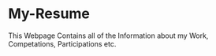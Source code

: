 # My-Resume
This Webpage Contains all of the Information about my Work, Competations, Participations etc.
